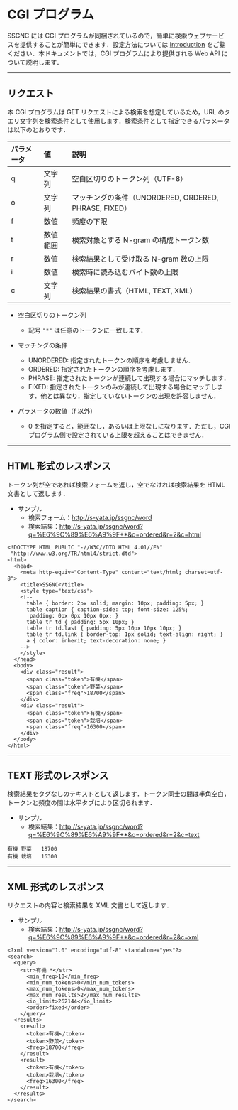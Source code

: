 # CGI プログラム #

SSGNC には CGI プログラムが同梱されているので，簡単に検索ウェブサービスを提供することが簡単にできます．設定方法については [Introduction](Introduction.md) をご覧ください．本ドキュメントでは，CGI プログラムにより提供される Web API について説明します．


---


## リクエスト ##

本 CGI プログラムは GET リクエストによる検索を想定しているため，URL のクエリ文字列を検索条件として使用します．検索条件として指定できるパラメータは以下のとおりです．

| **パラメータ** | **値** | **説明** |
|:----------|:------|:-------|
| q         | 文字列   | 空白区切りのトークン列（UTF-8） |
| o         | 文字列   | マッチングの条件（UNORDERED, ORDERED, PHRASE, FIXED） |
| f         | 数値     | 頻度の下限  |
| t         | 数値範囲  | 検索対象とする N-gram の構成トークン数 |
| r         | 数値     | 検索結果として受け取る N-gram 数の上限 |
| i         | 数値     | 検索時に読み込むバイト数の上限 |
| c         | 文字列   | 検索結果の書式（HTML, TEXT, XML） |

  * 空白区切りのトークン列
    * 記号 `"*"` は任意のトークンに一致します．

  * マッチングの条件
    * UNORDERED: 指定されたトークンの順序を考慮しません．
    * ORDERED: 指定されたトークンの順序を考慮します．
    * PHRASE: 指定されたトークンが連続して出現する場合にマッチします．
    * FIXED: 指定されたトークンのみが連続して出現する場合にマッチします．他とは異なり，指定していないトークンの出現を許容しません．

  * パラメータの数値（f 以外）
    * 0 を指定すると，範囲なし，あるいは上限なしになります．ただし，CGI プログラム側で設定されている上限を超えることはできません．


---


## HTML 形式のレスポンス ##

トークン列が空であれば検索フォームを返し，空でなければ検索結果を HTML 文書として返します．

  * サンプル
    * 検索フォーム：http://s-yata.jp/ssgnc/word
    * 検索結果：http://s-yata.jp/ssgnc/word?q=%E6%9C%89%E6%A9%9F+*&o=ordered&r=2&c=html

```
<!DOCTYPE HTML PUBLIC "-//W3C//DTD HTML 4.01//EN"
 "http://www.w3.org/TR/html4/strict.dtd">
<html>
  <head>
    <meta http-equiv="Content-Type" content="text/html; charset=utf-8">
    <title>SSGNC</title>
    <style type="text/css">
    <!--
      table { border: 2px solid; margin: 10px; padding: 5px; }
      table caption { caption-side: top; font-size: 125%;
       padding: 0px 0px 10px 0px; }
      table tr td { padding: 5px 10px; }
      table tr td.last { padding: 5px 10px 10px 10px; }
      table tr td.link { border-top: 1px solid; text-align: right; }
      a { color: inherit; text-decoration: none; }
    -->
    </style>
  </head>
  <body>
    <div class="result">
      <span class="token">有機</span>
      <span class="token">野菜</span>
      <span class="freq">18700</span>
    </div>
    <div class="result">
      <span class="token">有機</span>
      <span class="token">栽培</span>
      <span class="freq">16300</span>
    </div>
  </body>
</html>
```


---


## TEXT 形式のレスポンス ##

検索結果をタグなしのテキストとして返します．トークン同士の間は半角空白，トークンと頻度の間は水平タブにより区切られます．

  * サンプル
    * 検索結果：http://s-yata.jp/ssgnc/word?q=%E6%9C%89%E6%A9%9F+*&o=ordered&r=2&c=text

```
有機 野菜	18700
有機 栽培	16300
```


---


## XML 形式のレスポンス ##

リクエストの内容と検索結果を XML 文書として返します．

  * サンプル
    * 検索結果：http://s-yata.jp/ssgnc/word?q=%E6%9C%89%E6%A9%9F+*&o=ordered&r=2&c=xml

```
<?xml version="1.0" encoding="utf-8" standalone="yes"?>
<search>
  <query>
    <str>有機 *</str>
      <min_freq>10</min_freq>
      <min_num_tokens>0</min_num_tokens>
      <max_num_tokens>0</max_num_tokens>
      <max_num_results>2</max_num_results>
      <io_limit>262144</io_limit>
      <order>fixed</order>
    </query>
  <results>
    <result>
      <token>有機</token>
      <token>野菜</token>
      <freq>18700</freq>
    </result>
    <result>
      <token>有機</token>
      <token>栽培</token>
      <freq>16300</freq>
    </result>
  </results>
</search>
```